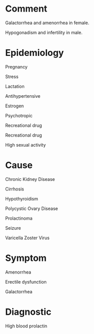 # Comment

Galactorrhea and amenorrhea in female.

Hypogonadism and infertility in male.

# Epidemiology

Pregnancy

Stress

Lactation

Antihypertensive

Estrogen

Psychotropic

Recreational drug

Recreational drug

High sexual activity

# Cause

Chronic Kidney Disease

Cirrhosis

Hypothyroidism

Polycystic Ovary Disease

Prolactinoma

Seizure

Varicella Zoster Virus

# Symptom

Amenorrhea

Erectile dysfunction

Galactorrhea

# Diagnostic

High blood prolactin
